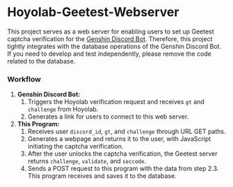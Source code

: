 # Hoyolab-Geetest-Webserver

This project serves as a web server for enabling users to set up Geetest captcha verification for the [Genshin Discord Bot](https://github.com/Lucifer7535/Genshin-Discord-Bot). Therefore, this project tightly integrates with the database operations of the Genshin Discord Bot. If you need to develop and test independently, please remove the code related to the database.

### Workflow
1. **Genshin Discord Bot:**
    1. Triggers the Hoyolab verification request and receives `gt` and `challenge` from Hoyolab.
    2. Generates a link for users to connect to this web server.
2. **This Program:**
    1. Receives user `discord_id`, `gt`, and `challenge` through URL GET paths.
    2. Generates a webpage and returns it to the user, with JavaScript initiating the captcha verification.
    3. After the user unlocks the captcha verification, the Geetest server returns `challenge`, `validate`, and `seccode`.
    4. Sends a POST request to this program with the data from step 2.3. This program receives and saves it to the database.
